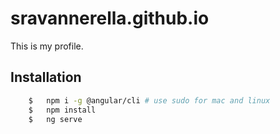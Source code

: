 # sravannerella.github.io

This is my profile.

## Installation

```bash
    $   npm i -g @angular/cli # use sudo for mac and linux
    $   npm install
    $   ng serve
```